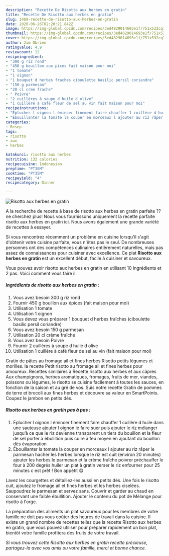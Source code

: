 ```yaml
---
description: "Recette De Risotto aux herbes en gratin"
title: "Recette De Risotto aux herbes en gratin"
slug: 1469-recette-de-risotto-aux-herbes-en-gratin
date: 2020-06-26T02:20:21.842Z
image: https://img-global.cpcdn.com/recipes/3ed4829014693e1f/751x532cq70/risotto-aux-herbes-en-gratin-photo-principale-de-la-recette.jpg
thumbnail: https://img-global.cpcdn.com/recipes/3ed4829014693e1f/751x532cq70/risotto-aux-herbes-en-gratin-photo-principale-de-la-recette.jpg
cover: https://img-global.cpcdn.com/recipes/3ed4829014693e1f/751x532cq70/risotto-aux-herbes-en-gratin-photo-principale-de-la-recette.jpg
author: Jim Obrien
ratingvalue: 4.9
reviewcount: 12
recipeingredient:
- "300 g riz rond"
- "450 g bouillon aux pices fait maison pour moi"
- "1 tomate"
- "1 oignon"
- "1 bouquet d herbes fraches ciboulette basilic persil coriandre"
- "150 g parmesan"
- "20 cl crme frache"
- " Poivre"
- "2 cuillères à soupe d huile d olive"
- "1 cuillère à café fleur de sel au vin fait maison pour moi"
recipeinstructions:
- "Éplucher l oignon l émincer finement faire chauffer 1 cuillère d huile dans une sauteuse ajouter l oignon le faire suer puis ajouter le riz mélanger jusqu’à ce que le riz devienne transparent un tiers du bouillon et la fleur de sel porter à ébullition puis cuire à feu moyen en ajoutant du bouillon dès évaporation"
- "Ébouillanter la tomate la couper en morceaux l ajouter au riz râper le parmesan hacher les herbes lorsque le riz est cuit (environ 20 minutes) ajouter les herbes le parmesan et la crème fraîche poivrer préchauffer le four à 200 degrés huiler un plat à gratin verser le riz enfourner pour 25 minutes c est prêt ! Bon appétit 😋"
categories:
- Resep
tags:
- risotto
- aux
- herbes

katakunci: risotto aux herbes 
nutrition: 132 calories
recipecuisine: Indonesian
preptime: "PT38M"
cooktime: "PT35M"
recipeyield: "4"
recipecategory: Dinner

---
```



![Risotto aux herbes en gratin](https://img-global.cpcdn.com/recipes/3ed4829014693e1f/751x532cq70/risotto-aux-herbes-en-gratin-photo-principale-de-la-recette.jpg)

A la recherche de recette à base de risotto aux herbes en gratin parfaite ?? ne cherchez plus! Nous vous fournissons uniquement la recette parfaite risotto aux herbes en gratin ici. Nous avons également une grande variété de recettes à essayer.

Si vous rencontrez récemment un problème en cuisine lorsqu'il s'agit d'obtenir votre cuisine parfaite, vous n'êtes pas le seul. De nombreuses personnes ont des compétences culinaires entièrement naturelles, mais pas assez de connaissances pour cuisiner avec excellence. Ce plat <strong> Risotto aux herbes en gratin </strong> est un excellent début, facile à cuisiner et savoureux.

<!--inarticleads1-->

Vous pouvez avoir risotto aux herbes en gratin en utilisant 10 Ingrédients et 2 pas. Voici comment vous faire il.

##### Ingrédients de risotto aux herbes en gratin :

1. Vous avez besoin 300 g riz rond
1. Fournir 450 g bouillon aux épices (fait maison pour moi)
1. Utilisation 1 tomate
1. Utilisation 1 oignon
1. Vous devez vous préparer 1 bouquet d herbes fraîches (ciboulette basilic persil coriandre)
1. Vous avez besoin 150 g parmesan
1. Utilisation 20 cl crème fraîche
1. Vous avez besoin  Poivre
1. Fournir 2 cuillères à soupe d huile d olive
1. Utilisation 1 cuillère à café fleur de sel au vin (fait maison pour moi)


Gratin de pâtes au fromage ail et fines herbes Risotto petits légumes et morilles. la recette Petit risotto au fromage ail et fines herbes pour amoureux. Recettes similaires à Recette risotto aux herbes et aux câpres Aux champignons, herbes aromatiques, fromages, fruits de mer, viandes, poissons ou légumes, le risotto se cuisine facilement à toutes les sauces, en fonction de la saison et au gré de vos. Suis notre recette Gratin de pommes de terre et brocoli aux fines herbes et découvre sa valeur en SmartPoints. Coupez le jambon en petits dés. 

<!--inarticleads2-->

##### Risotto aux herbes en gratin pas à pas :

1. Éplucher l oignon l émincer finement faire chauffer 1 cuillère d huile dans une sauteuse ajouter l oignon le faire suer puis ajouter le riz mélanger jusqu’à ce que le riz devienne transparent un tiers du bouillon et la fleur de sel porter à ébullition puis cuire à feu moyen en ajoutant du bouillon dès évaporation
1. Ébouillanter la tomate la couper en morceaux l ajouter au riz râper le parmesan hacher les herbes lorsque le riz est cuit (environ 20 minutes) ajouter les herbes le parmesan et la crème fraîche poivrer préchauffer le four à 200 degrés huiler un plat à gratin verser le riz enfourner pour 25 minutes c est prêt ! Bon appétit 😋


Lavez les courgettes et détaillez-les aussi en petits dés. Une fois le risotto cuit, ajoutez le fromage ail et fines herbes et les herbes ciselées. Saupoudrez le parmesan et servez sans. Couvrir et garder au chaud en conservant une faible ébullition. Ajouter le contenu du pot de Mélange pour risotto à l&#39;orge. 

<!--inarticleads1-->

<p>
La préparation des aliments un plat savoureux pour les membres de votre famille ne doit pas vous coûter des heures de travail dans la cuisine. Il existe un grand nombre de recettes telles que la recette Risotto aux herbes en gratin, que vous pouvez utiliser pour préparer rapidement un bon plat, bientôt votre famille profitera des fruits de votre travail.
</p>

<p>
<i>Si vous trouvez cette Risotto aux herbes en gratin recette précieuse, partagez-la avec vos amis ou votre famille, merci et bonne chance.</i>
</p>
